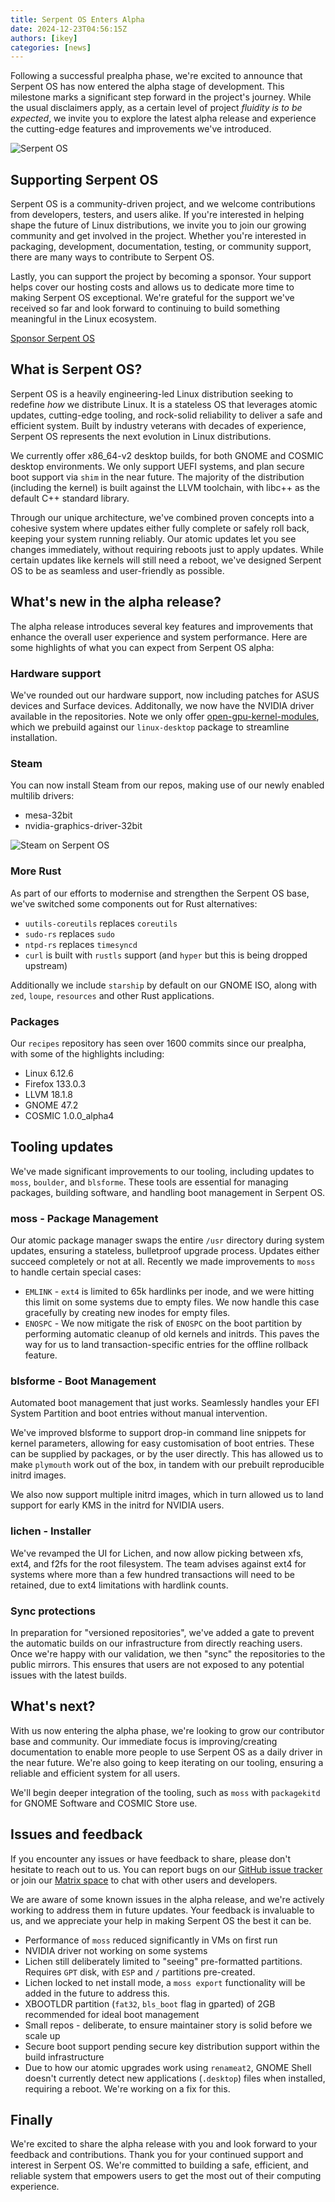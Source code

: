 ```yaml
---
title: Serpent OS Enters Alpha
date: 2024-12-23T04:56:15Z
authors: [ikey]
categories: [news]
---
```


Following a successful prealpha phase, we're excited to announce that Serpent OS has now entered the alpha stage of development. This milestone marks a significant step forward in the project's journey.
While the usual disclaimers apply, as a certain level of project *fluidity is to be expected*, we invite you to explore the latest alpha release and experience the cutting-edge features and improvements we've introduced.

![Serpent OS](featured.png)

## Supporting Serpent OS

Serpent OS is a community-driven project, and we welcome contributions from developers, testers, and users alike. If you're interested in helping shape the future of Linux distributions, we invite you to join our growing community and get involved in the project. Whether you're interested in packaging, development, documentation, testing, or community support, there are many ways to contribute to Serpent OS.

Lastly, you can support the project by becoming a sponsor. Your support helps cover our hosting costs and allows us to dedicate more time to making Serpent OS exceptional. We're grateful for the support we've received so far and look forward to continuing to build something meaningful in the Linux ecosystem.

<a class="btn btn-sm btn-outline-light mt-3 mb-5" href="/sponsor">
  <i class="fas fa-heart me-2"></i> Sponsor Serpent OS
</a>

## What is Serpent OS?

Serpent OS is a heavily engineering-led Linux distribution seeking to redefine *how* we distribute Linux.
It is a stateless OS that leverages atomic updates, cutting-edge tooling, and rock-solid reliability to deliver a safe and efficient system. Built by industry veterans with decades of experience, Serpent OS represents the next evolution in Linux distributions.

We currently offer x86_64-v2 desktop builds, for both GNOME and COSMIC desktop environments. We only support UEFI systems, and plan secure boot support via `shim` in the near future. The majority of the distribution (including the kernel) is built against the LLVM toolchain, with libc++ as the default C++ standard library.

Through our unique architecture, we've combined proven concepts into a cohesive system where updates either fully complete or safely roll back, keeping your system running reliably. Our atomic updates let you see changes immediately, without requiring reboots just to apply updates. While certain updates like kernels will still need a reboot, we've designed Serpent OS to be as seamless and user-friendly as possible.

## What's new in the alpha release?

The alpha release introduces several key features and improvements that enhance the overall user experience and system performance. Here are some highlights of what you can expect from Serpent OS alpha:

### Hardware support

We've rounded out our hardware support, now including patches for ASUS devices and Surface devices. Additonally, we now have the NVIDIA driver available in the repositories.
Note we only offer [open-gpu-kernel-modules](https://github.com/NVIDIA/open-gpu-kernel-modules), which we prebuild against our `linux-desktop` package to streamline
installation.

### Steam

You can now install Steam from our repos, making use of our newly enabled multilib drivers:

 - mesa-32bit
 - nvidia-graphics-driver-32bit

![Steam on Serpent OS](steam.png)

### More Rust

As part of our efforts to modernise and strengthen the Serpent OS base, we've switched some components out for Rust alternatives:

 - `uutils-coreutils` replaces `coreutils`
 - `sudo-rs` replaces `sudo`
 - `ntpd-rs` replaces `timesyncd`
 - `curl` is built with `rustls` support (and `hyper` but this is being dropped upstream)

Additionally we include `starship` by default on our GNOME ISO, along with `zed`, `loupe`, `resources` and other Rust applications.

### Packages

Our `recipes` repository has seen over 1600 commits since our prealpha, with some of the highlights including:

 - Linux 6.12.6
 - Firefox 133.0.3
 - LLVM 18.1.8
 - GNOME 47.2
 - COSMIC 1.0.0_alpha4

## Tooling updates

We've made significant improvements to our tooling, including updates to `moss`, `boulder`, and `blsforme`. These tools are essential for managing packages, building software, and handling boot management in Serpent OS.

### moss - Package Management

Our atomic package manager swaps the entire `/usr` directory during system updates, ensuring a stateless, bulletproof upgrade process. Updates either succeed completely or not at all.
Recently we made improvements to `moss` to handle certain special cases:

 - `EMLINK` - `ext4` is limited to 65k hardlinks per inode, and we were hitting this limit on some systems due to empty files. We now handle this case gracefully by creating new inodes for empty files.
 - `ENOSPC` - We now mitigate the risk of `ENOSPC` on the boot partition by performing automatic cleanup of old kernels and initrds. This paves the way for us to land transaction-specific entries for the offline rollback feature.

### blsforme - Boot Management

Automated boot management that just works. Seamlessly handles your EFI System Partition and boot entries without manual intervention.

We've improved blsforme to support drop-in command line snippets for kernel parameters, allowing for easy customisation of boot entries.
These can be supplied by packages, or by the user directly. This has allowed us to make `plymouth` work out of the box, in tandem with our
prebuilt reproducible initrd images.

We also now support multiple initrd images, which in turn allowed us to land support for early KMS in the initrd for NVIDIA users.

### lichen - Installer

We've revamped the UI for Lichen, and now allow picking between xfs, ext4, and f2fs for the root filesystem. The team advises against ext4 for systems where more than a few hundred
transactions will need to be retained, due to ext4 limitations with hardlink counts.

### Sync protections

In preparation for "versioned repositories", we've added a gate to prevent the automatic builds on our infrastructure from directly reaching users. Once we're happy with our validation, we
then "sync" the repositories to the public mirrors. This ensures that users are not exposed to any potential issues with the latest builds.

## What's next?

With us now entering the alpha phase, we're looking to grow our contributor base and community. Our immediate focus is improving/creating documentation to enable more people to use Serpent OS
as a daily driver in the near future. We're also going to keep iterating on our tooling, ensuring a reliable and efficient system for all users.

We'll begin deeper integration of the tooling, such as `moss` with `packagekitd` for GNOME Software and COSMIC Store use.

## Issues and feedback

If you encounter any issues or have feedback to share, please don't hesitate to reach out to us. You can report bugs on our [GitHub issue tracker](https://github.com/serpent-os/recipes/issues) or join our [Matrix space](https://matrix.to/#/!trFJOzhpDUejJKnPYg:matrix.org) to chat with other users and developers.

We are aware of some known issues in the alpha release, and we're actively working to address them in future updates. Your feedback is invaluable to us, and we appreciate your help in making Serpent OS the best it can be.

 - Performance of `moss` reduced significantly in VMs on first run
 - NVIDIA driver not working on some systems
 - Lichen still deliberately limited to "seeing" pre-formatted partitions. Requires `GPT` disk, with `ESP` and `/` partitions pre-created.
 - Lichen locked to net install mode, a `moss export` functionality will be added in the future to address this.
 - XBOOTLDR partition (`fat32`, `bls_boot` flag in gparted) of 2GB recommended for ideal boot management
 - Small repos - deliberate, to ensure maintainer story is solid before we scale up
 - Secure boot support pending secure key distribution support within the build infrastructure
 - Due to how our atomic upgrades work using `renameat2`, GNOME Shell doesn't currently detect new applications (`.desktop`) files when installed, requiring a reboot. We're working on a fix for this.

## Finally

We're excited to share the alpha release with you and look forward to your feedback and contributions. Thank you for your continued support and interest in Serpent OS. We're committed to building a safe, efficient, and reliable system that empowers users to get the most out of their computing experience.
